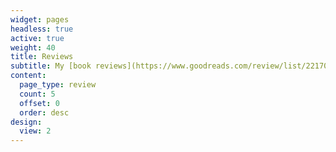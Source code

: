 ```yaml
---
widget: pages
headless: true
active: true
weight: 40
title: Reviews
subtitle: My [book reviews](https://www.goodreads.com/review/list/22170557-arto-bendiken?shelf=read).
content:
  page_type: review
  count: 5
  offset: 0
  order: desc
design:
  view: 2
---
```

